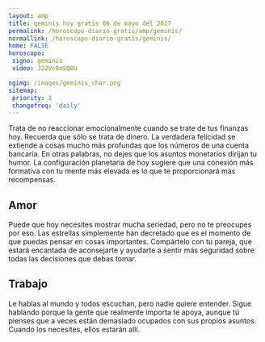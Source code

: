 ```yaml
---
layout: amp
title: geminis hoy gratis 06 de mayo del 2017 
permalink: /horoscopo-diario-gratis/amp/geminis/
normallink: /horoscopo-diario-gratis/geminis/
home: FALSE
horoscopo:
 signo: geminis
 video: J22Vc8mSQ0U

ogimg: /images/geminis_char.png
sitemap:
 priority: 1
 changefreq: 'daily'
---
```



Trata de no reaccionar emocionalmente cuando se trate de tus finanzas hoy. Recuerda que sólo se trata de dinero. La verdadera felicidad se extiende a cosas mucho más profundas que los números de una cuenta bancaria. En otras palabras, no dejes que los asuntos monetarios dirijan tu humor. La configuración planetaria de hoy sugiere que una conexión más formativa con tu mente más elevada es lo que te proporcionará más recompensas.

## Amor

Puede que hoy necesites mostrar mucha seriedad, pero no te preocupes por eso. Las estrellas simplemente han decretado que es el momento de que puedas pensar en cosas importantes. Compártelo con tu pareja, que estará encantada de aconsejarte y ayudarte a sentir más seguridad sobre todas las decisiones que debas tomar.

## Trabajo

Le hablas al mundo y todos escuchan, pero nadie quiere entender. Sigue hablando porque la gente que realmente importa te apoya, aunque tú pienses que a veces están demasiado ocupados con sus propios asuntos. Cuando los necesites, ellos estarán allí.